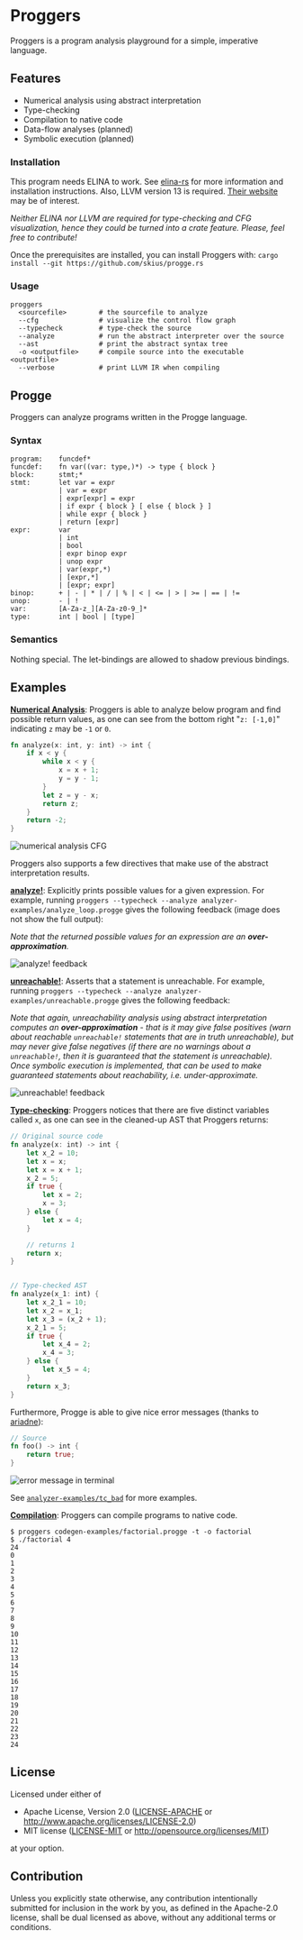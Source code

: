 # Proggers

Proggers is a program analysis playground for a simple, imperative language. 

## Features

- Numerical analysis using abstract interpretation
- Type-checking
- Compilation to native code
- Data-flow analyses (planned)
- Symbolic execution (planned)

### Installation

This program needs ELINA to work. See [elina-rs](https://github.com/skius/elina-rs) for more information and installation instructions.
Also, LLVM version 13 is required. [Their website](https://apt.llvm.org/) may be of interest. 

*Neither ELINA nor LLVM are required for type-checking and CFG visualization, hence they could be turned
into a crate feature. Please, feel free to contribute!*

Once the prerequisites are installed, you can install Proggers with: `cargo install --git https://github.com/skius/progge.rs`

### Usage
```
proggers
  <sourcefile>        # the sourcefile to analyze
  --cfg               # visualize the control flow graph
  --typecheck         # type-check the source
  --analyze           # run the abstract interpreter over the source
  --ast               # print the abstract syntax tree
  -o <outputfile>     # compile source into the executable <outputfile>
  --verbose           # print LLVM IR when compiling
```

## Progge

Proggers can analyze programs written in the Progge language.

### Syntax

```
program:    funcdef*
funcdef:    fn var((var: type,)*) -> type { block }
block:      stmt;*
stmt:       let var = expr
            | var = expr
            | expr[expr] = expr
            | if expr { block } [ else { block } ]
            | while expr { block }
            | return [expr]
expr:       var
            | int
            | bool
            | expr binop expr
            | unop expr
            | var(expr,*)
            | [expr,*]
            | [expr; expr]
binop:      + | - | * | / | % | < | <= | > | >= | == | !=
unop:       - | !
var:        [A-Za-z_][A-Za-z0-9_]*
type:       int | bool | [type]

```

### Semantics
Nothing special. The let-bindings are allowed to shadow previous bindings.

## Examples

[**Numerical Analysis**](analyzer-examples/numerical.progge):
Proggers is able to analyze below program and find possible return values, as one can see from the bottom right "`z: [-1,0]`" indicating `z` may be `-1` or `0`.

```rust
fn analyze(x: int, y: int) -> int {
    if x < y {
        while x < y {
            x = x + 1;
            y = y - 1;
        }
        let z = y - x;
        return z;
    }
    return -2;
}
```
![numerical analysis CFG](analyzer-examples/numerical.png)

Proggers also supports a few directives that make use of the abstract interpretation results.

[**analyze!**](analyzer-examples/analyze_loop.progge): Explicitly prints possible values for a given expression.
For example, running `proggers --typecheck --analyze analyzer-examples/analyze_loop.progge` 
gives the following feedback (image does not show the full output):

*Note that the returned possible values for an expression are an **over-approximation**.*

![analyze! feedback](analyzer-examples/analyze_loop.png)

[**unreachable!**](analyzer-examples/unreachable.progge): Asserts that a statement is unreachable.
For example, running `proggers --typecheck --analyze analyzer-examples/unreachable.progge`
gives the following feedback:

*Note that again, unreachability analysis using abstract interpretation computes an **over-approximation** - that is
it may give false positives (warn about reachable `unreachable!` statements that are in truth unreachable), but may never give false negatives
(if there are no warnings about a `unreachable!`, then it is guaranteed that the statement is unreachable). 
Once symbolic execution is implemented, that can be used to make guaranteed statements about reachability, i.e. under-approximate.*

![unreachable! feedback](analyzer-examples/unreachable.png)

[**Type-checking**](analyzer-examples/scopes.progge): Proggers notices that there are five distinct variables called `x`, as one can see in the cleaned-up AST that Proggers returns:
```rust 
// Original source code
fn analyze(x: int) -> int {
    let x_2 = 10;
    let x = x;
    let x = x + 1;
    x_2 = 5;
    if true {
        let x = 2;
        x = 3;
    } else {
        let x = 4;
    }

    // returns 1
    return x;
}


// Type-checked AST
fn analyze(x_1: int) {
    let x_2_1 = 10;
    let x_2 = x_1;
    let x_3 = (x_2 + 1);
    x_2_1 = 5;
    if true {
        let x_4 = 2;
        x_4 = 3;
    } else {
        let x_5 = 4;
    }
    return x_3;
}

```

Furthermore, Progge is able to give nice error messages (thanks to [ariadne](https://github.com/zesterer/ariadne)):
```rust
// Source
fn foo() -> int {
    return true;
}
```
![error message in terminal](analyzer-examples/tc_bad/return_type_mismatch.png)

See [`analyzer-examples/tc_bad`](analyzer-examples/tc_bad) for more examples.


[**Compilation**](codegen-examples/factorial.progge): Proggers can compile programs to native code.
```shell
$ proggers codegen-examples/factorial.progge -t -o factorial
$ ./factorial 4
24
0
1
2
3
4
5
6
7
8
9
10
11
12
13
14
15
16
17
18
19
20
21
22
23
24
```

## License

Licensed under either of

* Apache License, Version 2.0
  ([LICENSE-APACHE](LICENSE-APACHE) or http://www.apache.org/licenses/LICENSE-2.0)
* MIT license
  ([LICENSE-MIT](LICENSE-MIT) or http://opensource.org/licenses/MIT)

at your option.

## Contribution

Unless you explicitly state otherwise, any contribution intentionally submitted
for inclusion in the work by you, as defined in the Apache-2.0 license, shall be
dual licensed as above, without any additional terms or conditions.